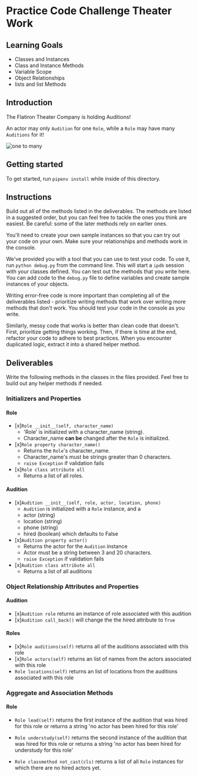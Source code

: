 # Practice Code Challenge Theater Work 

## Learning Goals

- Classes and Instances
- Class and Instance Methods
- Variable Scope
- Object Relationships
- lists and list Methods

## Introduction

The Flatiron Theater Company is holding Auditions!

An actor may only `Audition` for one `Role`, while a `Role` may have many `Auditions` for it! 

![one to many](https://curriculum-content.s3.amazonaws.com/phase-3/active-record-theater-work/one_to_many.png)

## Getting started 

To get started, run `pipenv install` while inside of this directory.

## Instructions

Build out all of the methods listed in the deliverables. The methods are listed in a suggested order, but you can feel free to tackle the ones you think are
easiest. Be careful: some of the later methods rely on earlier ones.

You'll need to create your own sample instances so that you can try out your
code on your own. Make sure your relationships and methods work in the console.

We've provided you with a tool that you can use to test your code. To use it,
run `python debug.py` from the command line. This will start a `ipdb` session
with your classes defined. You can test out the methods that you write here. You can add code to the `debug.py` file to define variables and create sample
instances of your objects.

Writing error-free code is more important than completing all of the
deliverables listed - prioritize writing methods that work over writing more
methods that don't work. You should test your code in the console as you write.

Similarly, messy code that works is better than clean code that doesn't. First, prioritize getting things working. Then, if there is time at the end, refactor your code to adhere to best practices. When you encounter duplicated logic, extract it into a shared helper method.

## Deliverables

Write the following methods in the classes in the files provided. Feel free to
build out any helper methods if needed.

### Initializers and Properties

#### Role

- [x]`Role __init__(self, character_name)`
    - 'Role' is initialized with a character_name (string).
    - Character_name **can be** changed after the `Role` is initialized.
- [x]`Role property character_name()`
    - Returns the `Role`'s character_name.
    - Character_name's must be strings greater than 0 characters.
    - `raise Exception` if validation fails
- [x]`Role class attribute all`
    - Returns a list of all roles.

#### Audition

- [x]`Audition __init__(self, role, actor, location, phone)`
    - `Audition` is initialized with a `Role` instance, and a
    - actor (string)
    - location (string)
    - phone (string)
    - hired (boolean) which defaults to False
- [x]`Audition property actor()`
    - Returns the actor for the `Audition` instance
    - Actor must be a string between 3 and 20 characters.
    - `raise Exception` if validation fails
- [x]`Audition class attribute all`
    - Returns a list of all auditions
  
### Object Relationship Attributes and Properties

#### Audition

- [x]`Audition role` returns an instance of role associated with this audition
- [x]`Audition call_back()` will change the the hired attribute to `True`

#### Roles

- [x]`Role auditions(self)` returns all of the auditions associated with this role 
- [x]`Role actors(self)` returns an list of names from the actors associated with this role
- `Role locations(self)` returns an list of locations from the auditions associated with this role

### Aggregate and Association Methods

#### Role

- `Role lead(self)` returns the first instance of the audition that was hired for this role or returns a string 'no actor has been hired for this role'
- `Role understudy(self)` returns the second instance of the audition that was hired for this role or returns a string 'no actor has been hired for understudy for this role'

- `Role classmethod not_cast(cls)` returns a list of all `Role` instances for which there are no hired actors yet.
